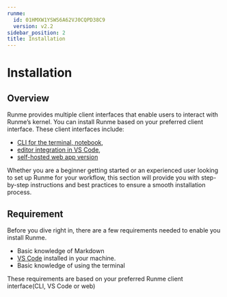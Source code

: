 ```yaml
---
runme:
  id: 01HMXW1YSWS6A62VJ0CQPD38C9
  version: v2.2
sidebar_position: 2
title: Installation
---
```


# Installation

## **Overview**

Runme provides multiple client interfaces that enable users to interact with Runme’s kernel. You can install Runme based on your preferred client interface. These client interfaces include:

- [CLI for the terminal, notebook](https://docs.runme.dev/installation/runmecli),
- [editor integration in VS Code](https://docs.runme.dev/installation/installrunme),
- [self-hosted web app version](https://docs.runme.dev/how-runme-works/web)

Whether you are a beginner getting started or an experienced user looking to set up Runme for your workflow, this section will provide you with step-by-step instructions and best practices to ensure a smooth installation process.

## **Requirement**

Before you dive right in, there are a few requirements needed to enable you install Runme.

- Basic knowledge of Markdown
- [VS Code](https://code.visualstudio.com/download) installed in your machine.
- Basic knowledge of using the terminal

These requirements are based on your preferred Runme client interface(CLI, VS Code or web)
